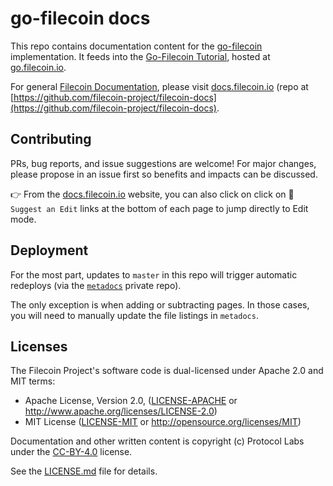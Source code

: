 # go-filecoin docs

This repo contains documentation content for the [go-filecoin](https://github.com/filecoin-project/go-filecoin) implementation. It feeds into the [Go-Filecoin Tutorial](https://go.filecoin.io), hosted at [go.filecoin.io](https://go.filecoin.io).

For general [Filecoin Documentation](https://docs.filecoin.io), please visit [docs.filecoin.io](https://docs.filecoin.io) (repo at [https://github.com/filecoin-project/filecoin-docs](https://github.com/filecoin-project/filecoin-docs).


## Contributing

PRs, bug reports, and issue suggestions are welcome! For major changes, please propose in an issue first so benefits and impacts can be discussed.

👉 From the [docs.filecoin.io](https://docs.filecoin.io) website, you can also click on click on :pencil: `Suggest an Edit` links at the bottom of each page to jump directly to Edit mode.

## Deployment

For the most part, updates to `master` in this repo will trigger automatic redeploys (via the [`metadocs`](https://github.com/filecoin-project/metadocs/) private repo).

The only exception is when adding or subtracting pages. In those cases, you will need to manually update the file listings in `metadocs`.

## Licenses

The Filecoin Project's software code is dual-licensed under Apache 2.0 and MIT terms:

- Apache License, Version 2.0, ([LICENSE-APACHE](LICENSE-APACHE) or http://www.apache.org/licenses/LICENSE-2.0)
- MIT License ([LICENSE-MIT](LICENSE-MIT) or http://opensource.org/licenses/MIT)

Documentation and other written content is copyright (c) Protocol Labs under the [CC-BY-4.0](https://creativecommons.org/licenses/by/4.0/) license.

See the [LICENSE.md](LICENSE.md) file for details.


